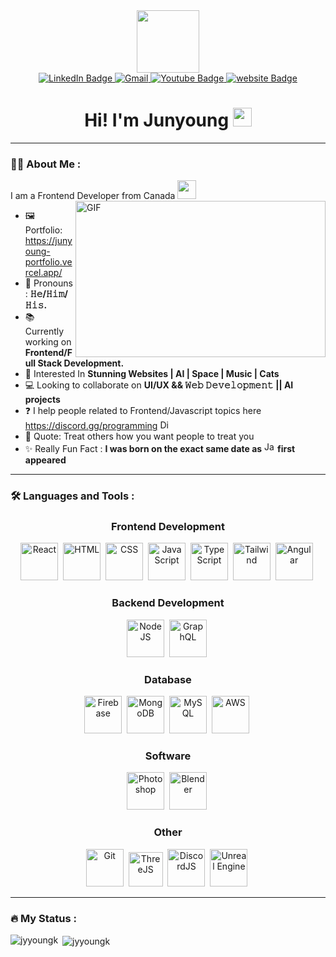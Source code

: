 <div id="header" align="center">
  <img src="https://media.giphy.com/media/oOrGB2hdeCGKU3Yagc/giphy.gif" width="100"/>

<div id="badges">
  <a href="https://www.linkedin.com/in/johnny-kang-ab689368/">
    <img src="https://img.shields.io/badge/LinkedIn-blue?style=for-the-badge&logo=linkedin&logoColor=white" alt="LinkedIn Badge"/>
  </a>
  <a href="johnnykang1204@gmail.com">
    <img src="https://img.shields.io/badge/Gmail-D14836?style=for-the-badge&logo=gmail&logoColor=white" alt="Gmail"/>
  </a>
    <a href="https://www.youtube.com/channel/UC5tNsxkshctFCydkrwHKuTw">
    <img src="https://img.shields.io/badge/Youtube-red?style=for-the-badge&logo=youtube&logoColor=white" alt="Youtube Badge"/>
  </a>
  <a href="https://junyoung-portfolio.vercel.app/">
    <img src="https://img.shields.io/badge/website-000000?style=for-the-badge&logo=About.me&logoColor=white" alt="website Badge"/>
  </a>
</div>

  <h1>
     Hi! I'm Junyoung
  <img src="https://media.giphy.com/media/hvRJCLFzcasrR4ia7z/giphy.gif" width="30px"/>
</h1>

</div>

</div>

---

### :man_technologist: About Me :

I am a Frontend Developer from Canada <img src="https://upload.wikimedia.org/wikipedia/commons/3/39/Animated-Flag-Canada.gif" width="30">
<img align="right" height="250" width="400" alt="GIF" src="https://media.giphy.com/media/uDK2KwBp4OHfw9k2Wv/giphy.gif"/>

- 🖼️ Portfolio: https://junyoung-portfolio.vercel.app/
- 💪 Pronouns : **𝙷𝚎/𝙷𝚒𝚖/𝙷𝚒𝚜.** 
- 📚 Currently working on **Frontend/Full Stack Development.**
- 🌱 Interested In **Stunning Websites | AI | Space | Music | Cats**
- 💻 Looking to collaborate on **UI/UX && 𝚆𝚎𝚋 𝙳𝚎𝚟𝚎𝚕𝚘𝚙𝚖𝚎𝚗𝚝 || AI projects** 
- ❓ I help people related to Frontend/Javascript topics here https://discord.gg/programming <img src="https://user-images.githubusercontent.com/28119362/229185935-32a91a27-da85-461a-93f5-963bdb1dbe94.png" title="DiscordJS" alt="DiscordJS" width="15" height="15"/>&nbsp;
- 💬 Quote: Treat others how you want people to treat you
- ✨ Really Fun Fact : **I was born on the exact same date as** <img src="https://user-images.githubusercontent.com/28119362/229184789-cad7f4e2-ba57-4084-a4f6-84e09fc0cbdf.png" title="JavaScript" alt="JavaScript" width="17" height="17"/> **first appeared**   

---

### :hammer_and_wrench: Languages and Tools :


<div align="center">
  <h3> Frontend Development </h3>
  <img src="https://user-images.githubusercontent.com/28119362/229198580-8c9a0e34-ac71-41b2-88f7-3bb088e4577e.png" title="React" alt="React" width="60" height="60"/>&nbsp;
  <img src="https://user-images.githubusercontent.com/28119362/229185465-0607d231-1d52-4473-859b-6be36106538a.png" title="HTML5" alt="HTML" width="60" height="60"/>&nbsp;
  <img src="https://user-images.githubusercontent.com/28119362/229185351-138f31b4-6e72-49d8-9059-fbbf7b5ba362.png" title="CSS" alt="CSS" width="60" height="60"/>&nbsp;
  <img src="https://user-images.githubusercontent.com/28119362/229184789-cad7f4e2-ba57-4084-a4f6-84e09fc0cbdf.png" title="JavaScript" alt="JavaScript" width="60" height="60"/>&nbsp;
  <img src="https://user-images.githubusercontent.com/28119362/229199468-d0d9e2a0-96aa-462d-9f49-fad4c3d99730.png" title="TypeScript" alt="TypeScript" width="60" height="60"/>&nbsp;
  <img src="https://user-images.githubusercontent.com/28119362/229185699-a01aa877-65a1-4d74-bbb4-e910bdeda0fa.png" title="Tailwind" alt="Tailwind" width="60" height="60"/>&nbsp;
  <img src="https://user-images.githubusercontent.com/28119362/229196400-0a215f77-d68a-4579-9ab9-ab67e979ad6b.png" title="Angular" alt="Angular" width="60" height="60"/>&nbsp;

  <h3> Backend Development </h3>
    <img src="https://user-images.githubusercontent.com/28119362/229187173-1081ce87-8132-4750-b34d-57c1c5ddb166.png" title="NodeJS" alt="NodeJS" width="60" height="60"/>&nbsp; 
  <img src="https://user-images.githubusercontent.com/28119362/229196660-fae2f3d4-63b8-4949-89f7-fd42c64b5b9d.png" title="GraphQL" alt="GraphQL" width="60" height="60"/>&nbsp; 

  <h3> Database </h3>
    <img src="https://user-images.githubusercontent.com/28119362/229187247-d8667bf3-c3a8-4035-bd87-f178fbbb42a6.png" title="Firebase" alt="Firebase" width="60" height="60"/>&nbsp;
  <img src="https://user-images.githubusercontent.com/28119362/229197325-77f7ea93-3f60-4c77-9ae7-ed875ef2e836.png" title="MongoDB" alt="MongoDB" width="60" height="60"/>&nbsp;
    <img src="https://user-images.githubusercontent.com/28119362/229186553-0860e270-ced9-4161-b81b-62f7fe364f1c.png" title="MySQL" alt="MySQL" width="60" height="60"/>&nbsp;
    <img src="https://user-images.githubusercontent.com/28119362/229186717-b8c38241-2045-4155-b44a-07fd02d13820.png" title="AWS" alt="AWS" width="60" height="60"/>&nbsp;
  
  <h3> Software </h3>
    <img src="https://user-images.githubusercontent.com/28119362/229188849-ab76ef43-52b0-4a0a-b5be-4d7f6b37c17e.png" title="Photoshop" alt="Photoshop" width="60" height="60"/>&nbsp;
  <img src="https://user-images.githubusercontent.com/28119362/229197493-1d98d8c6-0680-4eaf-8658-2704d2805eb5.png" title="Blender" alt="Blender" width="60" height="60"/>&nbsp;

  <h3> Other </h3>
    <img src="https://user-images.githubusercontent.com/28119362/229186883-bd15eeb2-bcfe-480a-95a4-057b1e3c213d.png" title="Git" alt="Git" width="60" height="60"/>&nbsp;
  <img src="https://global.discourse-cdn.com/standard17/uploads/threejs/optimized/2X/e/e4f86d2200d2d35c30f7b1494e96b9595ebc2751_2_496x500.png" title="ThreeJS" alt="ThreeJS" width="55" height="55"/>&nbsp;
  <img src="https://user-images.githubusercontent.com/28119362/229185935-32a91a27-da85-461a-93f5-963bdb1dbe94.png" title="DiscordJS" alt="DiscordJS" width="60" height="60"/>&nbsp;
  <img src="https://user-images.githubusercontent.com/28119362/229197726-e42866d6-fc84-4c18-a66e-25660a04f302.png" title="Unreal Engine" alt="Unreal Engine" width="60" height="60"/>&nbsp;

</div>




---

### :fire: My Status :

<p><img align="left" src="https://github-readme-stats.vercel.app/api/top-langs?username=jyyoungk&show_icons=true&locale=en&layout=compact" alt="jyyoungk" /></p>

<p>&nbsp;<img align="center" src="https://github-readme-stats.vercel.app/api?username=jyyoungk&show_icons=true&locale=en" alt="jyyoungk" /></p>

<!-- <p><img align="center" src="https://github-readme-streak-stats.herokuapp.com/?user=jyyoungk&" alt="jyyoungk" /></p>
 -->
